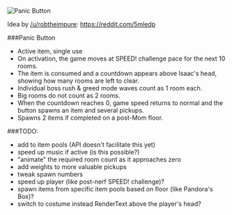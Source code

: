 ![Panic Button](https://i.imgur.com/Q43KgN3.png)

Idea by [/u/robtheimpure](https://www.reddit.com/user/robtheimpure): https://reddit.com/5mledp

###Panic Button
* Active item, single use
* On activation, the game moves at SPEED! challenge pace for the next 10 rooms.
* The item is consumed and a countdown appears above Isaac's head, showing
        how many rooms are left to clear.
* Individual boss rush & greed mode waves count as 1 room each.
* Big rooms do not count as 2 rooms.
* When the countdown reaches 0, game speed returns to normal and the button
        spawns an item and several pickups.
* Spawns 2 items if completed on a post-Mom floor.

###TODO:
* add to item pools (API doesn't facilitate this yet)
* speed up music if active (is this possible?)
* "animate" the required room count as it approaches zero
* add weights to more valuable pickups
* tweak spawn numbers
* speed up player (like post-nerf SPEED! challenge)?
* spawn items from specific item pools based on floor (like Pandora's Box)?
* switch to costume instead RenderText above the player's head?

